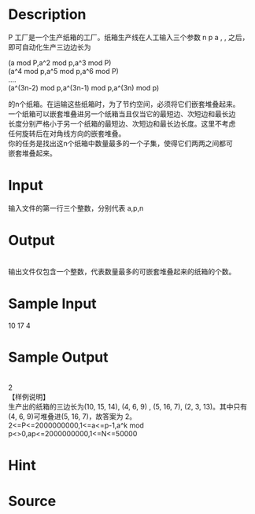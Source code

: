 
# Description

<div class="content"><p>P 工厂是一个生产纸箱的工厂。纸箱生产线在人工输入三个参数 n p a , , 之后，<br/>
即可自动化生产三边边长为</p>
<p>(a mod P,a^2 mod p,a^3 mod P)<br/>
(a^4 mod p,a^5 mod p,a^6 mod P)<br/>
....<br/>
(a^(3n-2) mod p,a^(3n-1) mod p,a^(3n) mod p)</p>
<p>的n个纸箱。在运输这些纸箱时，为了节约空间，必须将它们嵌套堆叠起来。<br/>
一个纸箱可以嵌套堆叠进另一个纸箱当且仅当它的最短边、次短边和最长边<br/>
长度分别严格小于另一个纸箱的最短边、次短边和最长边长度。这里不考虑<br/>
任何旋转后在对角线方向的嵌套堆叠。 <br/>
你的任务是找出这n个纸箱中数量最多的一个子集，使得它们两两之间都可<br/>
嵌套堆叠起来。</p></div>

# Input

<div class="content"><p>输入文件的第一行三个整数，分别代表 a,p,n  <br/>
</p></div>

# Output

<div class="content"><p> <br/>
输出文件仅包含一个整数，代表数量最多的可嵌套堆叠起来的纸箱的个数。</p></div>

# Sample Input

<div class="content"><span class="sampledata"> 10 17 4 <br/>
</span></div>

# Sample Output

<div class="content"><span class="sampledata"> <br/>
2 <br/>
【样例说明】 <br/>
生产出的纸箱的三边长为(10, 15, 14), (4, 6, 9) , (5, 16, 7), (2, 3, 13)。其中只有<br/>
(4, 6, 9)可堆叠进(5, 16, 7)，故答案为 2。<br/>
2&lt;=P&lt;=2000000000,1&lt;=a&lt;=p-1,a^k mod p&lt;&gt;0,ap&lt;=2000000000,1&lt;=N&lt;=50000 </span></div>

# Hint

<div class="content"><p></p></div>

# Source

<div class="content"><p><a href="problemset.php?search="></a></p></div>

